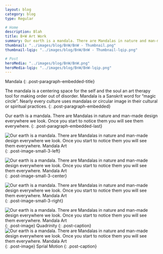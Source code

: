 ```yaml
---
layout: blog
category: blog
type: Regular

# Home
description: Blah
title: B+W Art Work
summary: Our earth is a mandala. There are Mandalas in nature and man-made design everywhere we look. Once you start to notice them you will see them everywhere.
thumbnail: "../images/blog/BnW/BnW - Thumbnail.png"
thumbnail-lqip: "../images/blog/BnW/BnW - Thumbnail-lqip.png"

# Post
heroMedia: "../images/blog/BnW/BnW.png"
heroMedia-lqip: "../images/blog/BnW/BnW-lqip.png"
---
```









Mandala
{: .post-paragraph-embedded-title}

The mandala is a centering space for the self and the soul an art therapy tool for making order out of disorder. Mandala is a Sanskrit word for “magic circle”. Nearly every culture uses mandalas or circular image in their cultural or spiritual practices.
{: .post-paragraph-embedded}

Our earth is a mandala. There are Mandalas in nature and man-made design everywhere we look. Once you start to notice them you will see them everywhere.
{: .post-paragraph-embedded-last}

<img src="../images/blog/BnW/Images/1 2.png" data-src="../images/blog/BnW/Images/1.png" class="lazyload blur-up" alt="Our earth is a mandala. There are Mandalas in nature and man-made design everywhere we look. Once you start to notice them you will see them everywhere. Mandala Art">{: .post-image-small-3-left}

<img src="../images/blog/BnW/Images/2 2.png" data-src="../images/blog/BnW/Images/2.png" class="lazyload blur-up" alt="Our earth is a mandala. There are Mandalas in nature and man-made design everywhere we look. Once you start to notice them you will see them everywhere. Mandala Art">{: .post-image-small-3-center}

<img src="../images/blog/BnW/Images/3 2.png" data-src="../images/blog/BnW/Images/3.png" class="lazyload blur-up" alt="Our earth is a mandala. There are Mandalas in nature and man-made design everywhere we look. Once you start to notice them you will see them everywhere. Mandala Art">{: .post-image-small-3-right}

<img src="../images/blog/BnW/Images/4 2.png"  data-src="../images/blog/BnW/Images/4.png" class="lazyload blur-up" alt="Our earth is a mandala. There are Mandalas in nature and man-made design everywhere we look. Once you start to notice them you will see them everywhere. Mandala Art">
{: .post-image} 
Quadrinity
{: .post-caption}

<img src="../images/blog/BnW/Images/5 2.png"  data-src="../images/blog/BnW/Images/5.png" class="lazyload blur-up" alt="Our earth is a mandala. There are Mandalas in nature and man-made design everywhere we look. Once you start to notice them you will see them everywhere. Mandala Art">
{: .post-image} 
 Sprial Motion
{: .post-caption}



